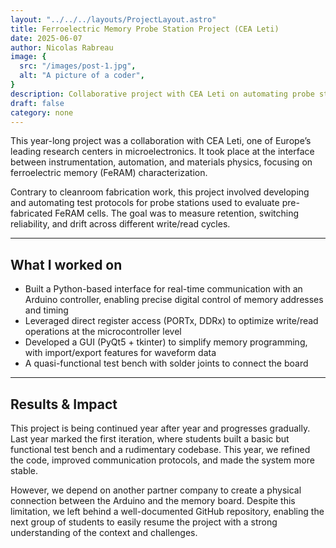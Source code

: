 ```yaml
---
layout: "../../../layouts/ProjectLayout.astro"
title: Ferroelectric Memory Probe Station Project (CEA Leti)
date: 2025-06-07
author: Nicolas Rabreau
image: {
  src: "/images/post-1.jpg",
  alt: "A picture of a coder",
}
description: Collaborative project with CEA Leti on automating probe station testing and characterizing ferroelectric memory (FeRAM) under real-world conditions.
draft: false
category: none
---
```


This year-long project was a collaboration with CEA Leti, one of Europe’s leading research centers in microelectronics. It took place at the interface between instrumentation, automation, and materials physics, focusing on ferroelectric memory (FeRAM) characterization.

Contrary to cleanroom fabrication work, this project involved developing and automating test protocols for probe stations used to evaluate pre-fabricated FeRAM cells. The goal was to measure retention, switching reliability, and drift across different write/read cycles.

---

## What I worked on

- Built a Python-based interface for real-time communication with an Arduino controller, enabling precise digital control of memory addresses and timing
- Leveraged direct register access (PORTx, DDRx) to optimize write/read operations at the microcontroller level
- Developed a GUI (PyQt5 + tkinter) to simplify memory programming, with import/export features for waveform data
- A quasi-functional test bench with solder joints to connect the board

---

## Results & Impact

This project is being continued year after year and progresses gradually. Last year marked the first iteration, where students built a basic but functional test bench and a rudimentary codebase. This year, we refined the code, improved communication protocols, and made the system more stable.

However, we depend on another partner company to create a physical connection between the Arduino and the memory board. Despite this limitation, we left behind a well-documented GitHub repository, enabling the next group of students to easily resume the project with a strong understanding of the context and challenges.
